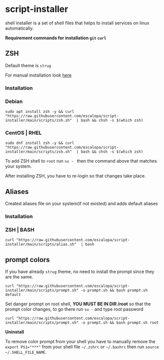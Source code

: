 # script-installer

shell installer is a set of shell files that helps to install services on linux automatically.

**Requirement commands for installation `git` `curl`**

## ZSH

Default theme is `strug`

For manual installation look [here](https://www.freecodecamp.org/news/jazz-up-your-zsh-terminal-in-seven-steps-a-visual-guide-e81a8fd59a38/)

### **Installation** 
### Debian
```shell
sudo apt install zsh -y && curl "https://raw.githubusercontent.com/escalopa/script-installer/main/scripts/zsh.sh"  | bash && chsh -s $(which zsh)
```
### CentOS | RHEL
```shell
sudo dnf install zsh -y && curl "https://raw.githubusercontent.com/escalopa/script-installer/main/scripts/zsh.sh"  | bash && chsh -s $(which zsh)
```

To add ZSH shell to `root` run `su - ` then the command above that matches your system.

After installing ZSH, you have to re-login so that changes take place.

## Aliases

Created aliases file on your system(if not existed) and adds default aliases

### **Installation**

### ZSH | BASH
```shell
curl "https://raw.githubusercontent.com/escalopa/script-installer/main/scripts/alias.sh"  | bash
```

## prompt colors

If you have already `strug` theme, no need to install the prompt since they are the same. 
```shell
curl "https://raw.githubusercontent.com/escalopa/script-installer/main/scripts/prompt.sh" -o prompt.sh && bash prompt.sh default
```

Set danger prompt on root shell,
**YOU MUST BE IN DIR /root** so that the prompt color changes, to go there run `su -` and type root password
```shell
curl "https://raw.githubusercontent.com/escalopa/script-installer/main/scripts/prompt.sh" -o prompt.sh && bash prompt.sh root
```

**Uninstall**

To remove color prompt from your shell you have to manually remove the `export PS1="***"` from your shell file `~/.zshrc` or `~/.bashrc`
then run `source ~/.SHELL_FILE_NAME`.
